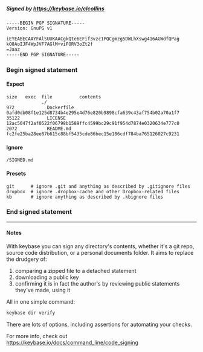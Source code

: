 ##### Signed by https://keybase.io/clcollins
```
-----BEGIN PGP SIGNATURE-----
Version: GnuPG v1

iEYEABECAAYFAlSUUKAACgkQte6EFif3vzc1PQCgmzg5DWLhXswg416AGWdfQPag
kO8AoIJF4WpJVF7AGlM+viFORV3oZt2f
=Jaaz
-----END PGP SIGNATURE-----

```

<!-- END SIGNATURES -->

### Begin signed statement 

#### Expect

```
size   exec  file          contents                                                        
             ./                                                                            
972            Dockerfile  0afd0db08f1e125d8734b4e295e4d76e820b9898cfa639c43af754b02a70a1f7
35122          LICENSE     12ac5047f2af0522f06798b1589ffc4599bc29c91f954d7874e0320634e777c0
2072           README.md   fc2fe25ba28ee87b615c88bf5435cde86bec15e186cdf784ba765126027c9231
```

#### Ignore

```
/SIGNED.md
```

#### Presets

```
git      # ignore .git and anything as described by .gitignore files
dropbox  # ignore .dropbox-cache and other Dropbox-related files    
kb       # ignore anything as described by .kbignore files          
```

<!-- summarize version = 0.0.9 -->

### End signed statement

<hr>

#### Notes

With keybase you can sign any directory's contents, whether it's a git repo,
source code distribution, or a personal documents folder. It aims to replace the drudgery of:

  1. comparing a zipped file to a detached statement
  2. downloading a public key
  3. confirming it is in fact the author's by reviewing public statements they've made, using it

All in one simple command:

```bash
keybase dir verify
```

There are lots of options, including assertions for automating your checks.

For more info, check out https://keybase.io/docs/command_line/code_signing